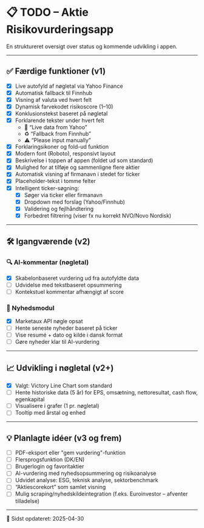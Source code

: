 # 📋 TODO – Aktie Risikovurderingsapp

En struktureret oversigt over status og kommende udvikling i appen.

---

## ✅ Færdige funktioner (v1)

- [x] Live autofyld af nøgletal via Yahoo Finance
- [x] Automatisk fallback til Finnhub
- [x] Visning af valuta ved hvert felt
- [x] Dynamisk farvekodet risikoscore (1–10)
- [x] Konklusionstekst baseret på nøgletal
- [x] Forklarende tekster under hvert felt
  - 🔄 “Live data from Yahoo”
  - ♻️ “Fallback from Finnhub”
  - ⚠️ “Please input manually”
- [x] Forklaringsikoner og fold-ud funktion
- [x] Modern font (Roboto), responsivt layout
- [x] Beskrivelse i toppen af appen (foldet ud som standard)
- [x] Mulighed for at tilføje og sammenligne flere aktier
- [x] Automatisk visning af firmanavn i stedet for ticker
- [x] Placeholder-tekst i tomme felter
- [x] Intelligent ticker-søgning:
  - [x] Søger via ticker eller firmanavn
  - [x] Dropdown med forslag (Yahoo/Finnhub)
  - [x] Validering og fejlhåndtering
  - [x] Forbedret filtrering (viser fx nu korrekt NVO/Novo Nordisk)

---

## 🛠️ Igangværende (v2)

### 🔍 AI-kommentar (nøgletal)
- [x] Skabelonbaseret vurdering ud fra autofyldte data
- [ ] Udvidelse med tekstbaseret opsummering
- [ ] Kontekstuel kommentar afhængigt af score

### 📰 Nyhedsmodul
- [x] Marketaux API nøgle opsat
- [ ] Hente seneste nyheder baseret på ticker
- [ ] Vise resumé + dato og kilde i dansk format
- [ ] Gøre nyheder klar til AI-vurdering

---

## 📈 Udvikling i nøgletal (v2+)

- [x] Valgt: Victory Line Chart som standard
- [ ] Hente historiske data (5 år) for EPS, omsætning, nettoresultat, cash flow, egenkapital
- [ ] Visualisere i grafer (1 pr. nøgletal)
- [ ] Tooltip med årstal og enhed

---

## 💡 Planlagte idéer (v3 og frem)

- [ ] PDF-eksport eller "gem vurdering"-funktion
- [ ] Flersprogsfunktion (DK/EN)
- [ ] Brugerlogin og favoritaktier
- [ ] AI-vurdering med nyhedsopsummering og risikoanalyse
- [ ] Udvidet analyse: ESG, teknisk analyse, sektorbenchmark
- [ ] “Aktiescorekort” som samlet visning
- [ ] Mulig scraping/nyhedskildeintegration (f.eks. Euroinvestor – afventer tilladelse)

---

🧠 Sidst opdateret: 2025-04-30
